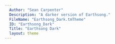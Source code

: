 ```yaml
---
  Author: "Sean Carpenter"
  Description: "A darker version of Earthsong."
  FileName: "Earthsong_Dark.tmTheme"
  ID: "Earthsong_Dark"
  Title: "Earthsong Dark"
  layout: theme
---
```

  